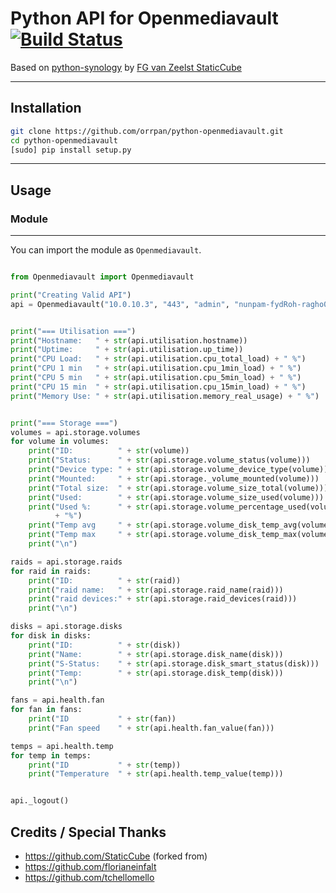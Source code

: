 # Python API for Openmediavault [![Build Status](https://travis-ci.org/orrpan/python-openmediavault.svg?branch=master)](https://travis-ci.org/orrpan/python-openmediavault)

Based on [python-synology](https://github.com/StaticCube/python-synology) by [FG van Zeelst StaticCube](https://github.com/StaticCube/)

-----
## Installation
```sh
git clone https://github.com/orrpan/python-openmediavault.git
cd python-openmediavault
[sudo] pip install setup.py
```
-----
## Usage

### Module
------

You can import the module as `Openmediavault`.

```python

from Openmediavault import Openmediavault

print("Creating Valid API")
api = Openmediavault("10.0.10.3", "443", "admin", "nunpam-fydRoh-ragho0", True)


print("=== Utilisation ===")
print("Hostname:   " + str(api.utilisation.hostname))
print("Uptime:     " + str(api.utilisation.up_time))
print("CPU Load:   " + str(api.utilisation.cpu_total_load) + " %")
print("CPU 1 min   " + str(api.utilisation.cpu_1min_load) + " %")
print("CPU 5 min   " + str(api.utilisation.cpu_5min_load) + " %")
print("CPU 15 min  " + str(api.utilisation.cpu_15min_load) + " %")
print("Memory Use: " + str(api.utilisation.memory_real_usage) + " %")


print("=== Storage ===")
volumes = api.storage.volumes
for volume in volumes:
    print("ID:          " + str(volume))
    print("Status:      " + str(api.storage.volume_status(volume)))
    print("Device type: " + str(api.storage.volume_device_type(volume)))
    print("Mounted:     " + str(api.storage._volume_mounted(volume)))
    print("Total size:  " + str(api.storage.volume_size_total(volume)))
    print("Used:        " + str(api.storage.volume_size_used(volume)))
    print("Used %:      " + str(api.storage.volume_percentage_used(volume))
          + "%")
    print("Temp avg     " + str(api.storage.volume_disk_temp_avg(volume)))
    print("Temp max     " + str(api.storage.volume_disk_temp_max(volume)))
    print("\n")

raids = api.storage.raids
for raid in raids:
    print("ID:          " + str(raid))
    print("raid name:   " + str(api.storage.raid_name(raid)))
    print("raid devices:" + str(api.storage.raid_devices(raid)))
    print("\n")

disks = api.storage.disks
for disk in disks:
    print("ID:          " + str(disk))
    print("Name:        " + str(api.storage.disk_name(disk)))
    print("S-Status:    " + str(api.storage.disk_smart_status(disk)))
    print("Temp:        " + str(api.storage.disk_temp(disk)))
    print("\n")

fans = api.health.fan
for fan in fans:
    print("ID           " + str(fan))
    print("Fan speed    " + str(api.health.fan_value(fan)))

temps = api.health.temp
for temp in temps:
    print("ID           " + str(temp))
    print("Temperature  " + str(api.health.temp_value(temp)))


api._logout()

```

## Credits / Special Thanks
- https://github.com/StaticCube (forked from)
- https://github.com/florianeinfalt
- https://github.com/tchellomello
